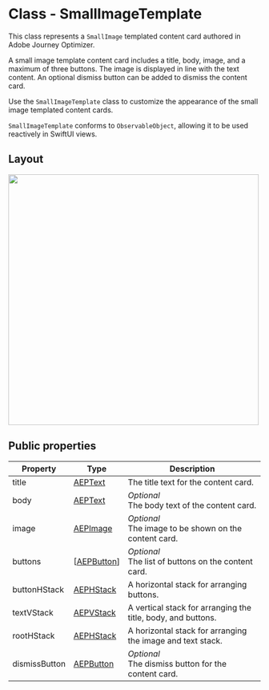 # Class - SmallImageTemplate
 
 This class represents a `SmallImage` templated content card authored in Adobe Journey Optimizer. 
 
 A small image template content card includes a title, body, image, and a maximum of three buttons. The image is displayed in line with the text content.  An optional dismiss button can be added to dismiss the content card. 
 
 Use the `SmallImageTemplate` class to customize the appearance of the small image templated content cards. 
 
 `SmallImageTemplate` conforms to `ObservableObject`, allowing it to be used reactively in SwiftUI views.

## Layout

<img src="../../../Assets/smallimagetemplate-layout.png" width="500" />

## Public properties

| Property      | Type                                           | Description                                                  |
| ------------- | ---------------------------------------------- | ------------------------------------------------------------ |
| title         | [AEPText](../UIElements/aeptext.md)            | The title text for the content card.                         |
| body          | [AEPText](../UIElements/aeptext.md)            | *Optional*<br>The body text of the content card.             |
| image         | [AEPImage](../UIElements/aepimage.md)          | *Optional*<br>The image to be shown on the content card.     |
| buttons       | [[AEPButton](../UIElements/aepbutton.md)]      | *Optional*<br>The list of buttons on the content card.       |
| buttonHStack  | [AEPHStack](../UIElements/aepstack.md)         | A horizontal stack for arranging buttons.                    |
| textVStack    | [AEPVStack](../UIElements/aepstack.md)         | A vertical stack for arranging the title, body, and buttons. |
| rootHStack    | [AEPHStack](../UIElements/aepstack.md)         | A horizontal stack for arranging the image and text stack.   |
| dismissButton | [AEPButton](../UIElements/aepdismissbutton.md) | *Optional*<br>The dismiss button for the content card.       |